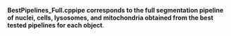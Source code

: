 **BestPipelines_Full.cppipe corresponds to the full segmentation pipeline of nuclei, cells, lysosomes, and mitochondria obtained from the best tested pipelines for each object**.
